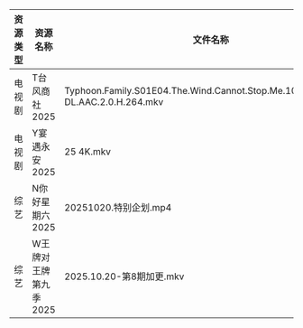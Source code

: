 | 资源类型 | 资源名称          | 文件名称                                                                            | 分享链接                                 | 更新时间                |
| ---- | ------------- | ------------------------------------------------------------------------------- | ------------------------------------ | ------------------- |
| 电视剧  | T台风商社2025     | Typhoon.Family.S01E04.The.Wind.Cannot.Stop.Me.1080p.NF.WEB-DL.AAC.2.0.H.264.mkv | https://pan.quark.cn/s/40f858c07981  | 2025-10-20 01:25:16 |
| 电视剧  | Y宴遇永安2025     | 25 4K.mkv                                                                       | https://www.alipan.com/s/VE78Z2R4ZAM | 2025-10-20 10:04:41 |
| 综艺   | N你好星期六2025    | 20251020.特别企划.mp4                                                               | https://www.alipan.com/s/g3wrHTFCcWV | 2025-10-20 15:04:40 |
| 综艺   | W王牌对王牌第九季2025 | 2025.10.20-第8期加更.mkv                                                            | https://www.alipan.com/s/w9CqDPEeGeX | 2025-10-20 15:04:45 |
